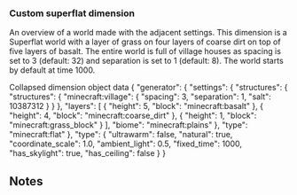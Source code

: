 ### Custom superflat dimension
An overview of a world made with the adjacent settings.
This dimension is a Superflat world with a layer of grass on four layers of coarse dirt on top of five layers of basalt. The entire world is full of village houses as spacing is set to 3 (default: 32) and separation is set to 1 (default: 8). The world starts by default at time 1000.


Collapsed dimension object data
{
  "generator": {
    "settings": {
      "structures": {
        "structures": {
          "minecraft:village": {
            "spacing": 3,
            "separation": 1,
            "salt": 10387312
          }
        }
      },
      "layers": [
        {
          "height": 5,
          "block": "minecraft:basalt"
        },
        {
          "height": 4,
          "block": "minecraft:coarse_dirt"
        },
        {
          "height": 1,
          "block": "minecraft:grass_block"
        }
      ],
      "biome": "minecraft:plains"
    },
    "type": "minecraft:flat"
  },
  "type": {
    "ultrawarm": false,
    "natural": true,
	"coordinate_scale": 1.0,
    "ambient_light": 0.5,
    "fixed_time": 1000,
    "has_skylight": true,
    "has_ceiling": false
  }
}



## Notes



